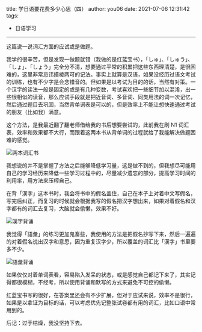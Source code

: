 title: 学日语要花费多少心思（四）
author: you06
date: 2021-07-06 12:31:42
tags:
  - 日语学习
---
这篇说一说词汇方面的应试或是做题。

我学的很辛苦，但是发现一做题就错（我做的是红蓝宝书），「しゅ」、「しゅう」、「しょ」、「しょう」完全分不清，想要通过平常的积累把这些东西理清楚，是很困难的，这里非常忌讳摸棱两可的记法。事实上就算是汉语，如果没经历过语文考试的训练，也有不少字是会念错音的。但如果是以考试为目的的话，当然有对策。一个汉字的读法一般是固定的或是有几种变数，考试喜欢把一些细节加以混淆，出一些很相似的读音，那么应试手段就是把近音词、多音词、同类用法的词一次记忆，然后通过题目去巩固，当然背单词表是可以的，但是效率上不能让想快速通过考试的朋友（比如我）满意。

这个方法，是我最近翻了翻老师借给我的书后想要尝试的，此前我在刷 N1 词汇表，效率和效果都不大行，而跟着这两本书从背单词的过程就给了我能解决做题困难的感觉。

![两本词汇书](1.jpg)

我想说的并不是掌握了方法之后能够降低学习量，这是做不到的，但我想尽可能用自己的学习经历来降低一些学习过程中的，尽量减少遗忘的部分，提高学习时间的利用率，用方法来压榨自己。

在背「漢字」这本书时，我会将书中的假名盖住，自己在本子上对着中文写假名，写完后纠正，而复习的时候就会根据我写的假名把汉字想出来，如果对着假名和汉字都有的词汇去复习，大脑就会偷懒，效果不好。

![漢字背诵](2.jpg)

我觉得「語彙」的练习更加鬼畜些，我使用的方法是把假名抄写下来，然后一遍遍的对着假名说出汉字和意思，因为重复汉字少，所以覆盖的词汇比「漢字」书里要多不少。

![語彙背诵](3.jpg)

如果仅仅对着单词表看，容易陷入发呆的状态，或是感觉自己都记下来了，其实记得都很模糊，不经考，所以使用背诵和默写的方式来避免不可控的偷懒。

红蓝宝书写的很好，在答案里还会有不少扩展，但对于应试来说，效率不是很行，如果是以拿证为目标的话，可以考虑优先记整张试卷都有用的词汇，比如口语中常用到的。

后记：过于枯燥，我没坚持下去。

